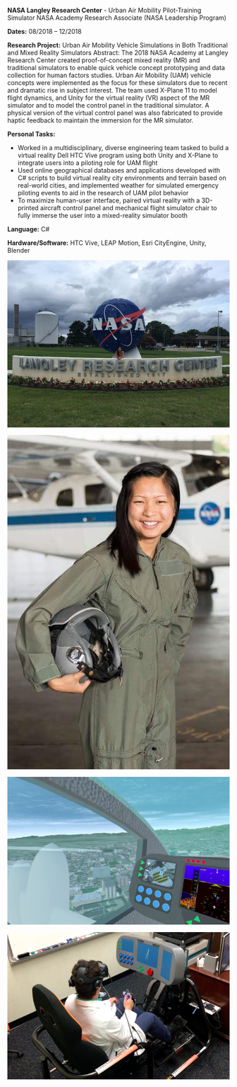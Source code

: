 **NASA Langley Research Center** - Urban Air Mobility Pilot-Training Simulator NASA Academy Research Associate (NASA Leadership Program)

**Dates:** 08/2018 – 12/2018

**Research Project:** Urban Air Mobility Vehicle Simulations in Both Traditional and Mixed Reality Simulators
Abstract: The 2018 NASA Academy at Langley Research Center created proof-of-concept mixed reality (MR) and traditional simulators to enable quick vehicle concept prototyping and data collection for human factors studies. Urban Air Mobility (UAM) vehicle concepts were implemented as the focus for these simulators due to recent and dramatic rise in subject interest. The team used X-Plane 11 to model flight dynamics, and Unity for the virtual reality (VR) aspect of the MR simulator and to model the control panel in the traditional simulator. A physical version of the virtual control panel was also fabricated to provide haptic feedback to maintain the immersion for the MR simulator.

**Personal Tasks:**
- Worked in a multidisciplinary, diverse engineering team tasked to build a virtual reality Dell HTC Vive program using both Unity and X-Plane to integrate users into a piloting role for UAM flight
- Used online geographical databases and applications developed with C# scripts to build virtual reality city environments and terrain based on real-world cities, and implemented weather for simulated emergency piloting events to aid in the research of UAM pilot behavior
- To maximize human-user interface, paired virtual reality with a 3D-printed aircraft control panel and mechanical flight simulator chair to fully immerse the user into a mixed-reality simulator booth

**Language:** C#

**Hardware/Software:** HTC Vive, LEAP Motion, Esri CityEngine, Unity, Blender

![Langley Image 1](img/langley_01.JPG)

![Langley Image 2](img/langley_02.JPG)

![Langley Image 3](img/langley_03.png)

![Langley Image 4](img/langley_04.png)
